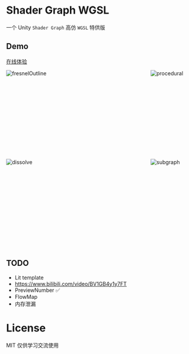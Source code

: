 # Shader Graph WGSL

一个 Unity `Shader Graph` 高仿 `WGSL` 特供版

## Demo

[在线体验](https://deepkolos.github.io/shader-graph-wgsl/)

<div style="display: grid; grid: repeat(2, 240px) / auto-flow 390px;">
  <img width="380" alt="fresnelOutline" src="./screenshots/fresnelOutline.png">
  <img width="380" alt="dissolve" src="./screenshots/dissolve.png">
  <img width="380" alt="procedural" src="./screenshots/procedural.png">
  <img width="380" alt="subgraph" src="./screenshots/subgraph.png"> 
  <img width="380" alt="subgraph" src="./screenshots/previewNumber.png"> 
</div>

## TODO

- Lit template
- https://www.bilibili.com/video/BV1GB4y1y7FT
- PreviewNumber ✅
- FlowMap
- 内存泄漏

# License

MIT 仅供学习交流使用
